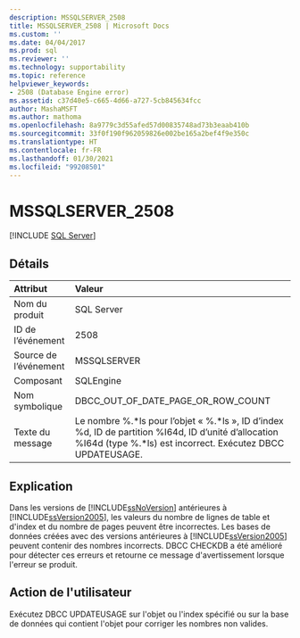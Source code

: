 ```yaml
---
description: MSSQLSERVER_2508
title: MSSQLSERVER_2508 | Microsoft Docs
ms.custom: ''
ms.date: 04/04/2017
ms.prod: sql
ms.reviewer: ''
ms.technology: supportability
ms.topic: reference
helpviewer_keywords:
- 2508 (Database Engine error)
ms.assetid: c37d40e5-c665-4d66-a727-5cb845634fcc
author: MashaMSFT
ms.author: mathoma
ms.openlocfilehash: 8a9779c3d55afed57d00835748ad73b3eaab410b
ms.sourcegitcommit: 33f0f190f962059826e002be165a2bef4f9e350c
ms.translationtype: HT
ms.contentlocale: fr-FR
ms.lasthandoff: 01/30/2021
ms.locfileid: "99208501"
---
```

# <a name="mssqlserver_2508"></a>MSSQLSERVER_2508
 [!INCLUDE [SQL Server](../../includes/applies-to-version/sqlserver.md)]
  
## <a name="details"></a>Détails  
  
| Attribut | Valeur |  
| :-------- | :---- |  
|Nom du produit|SQL Server|  
|ID de l’événement|2508|  
|Source de l’événement|MSSQLSERVER|  
|Composant|SQLEngine|  
|Nom symbolique|DBCC_OUT_OF_DATE_PAGE_OR_ROW_COUNT|  
|Texte du message|Le nombre %.*ls pour l’objet « %.\*ls », ID d’index %d, ID de partition %I64d, ID d’unité d’allocation %I64d (type %.\*ls) est incorrect. Exécutez DBCC UPDATEUSAGE.|  
  
## <a name="explanation"></a>Explication  
Dans les versions de [!INCLUDE[ssNoVersion](../../includes/ssnoversion-md.md)] antérieures à [!INCLUDE[ssVersion2005](../../includes/ssversion2005-md.md)], les valeurs du nombre de lignes de table et d'index et du nombre de pages peuvent être incorrectes. Les bases de données créées avec des versions antérieures à [!INCLUDE[ssVersion2005](../../includes/ssversion2005-md.md)] peuvent contenir des nombres incorrects. DBCC CHECKDB a été amélioré pour détecter ces erreurs et retourne ce message d'avertissement lorsque l'erreur se produit.  
  
## <a name="user-action"></a>Action de l'utilisateur  
Exécutez DBCC UPDATEUSAGE sur l'objet ou l'index spécifié ou sur la base de données qui contient l'objet pour corriger les nombres non valides.  
  

